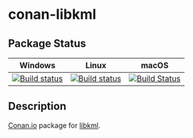 # conan-libkml

## Package Status

| Windows | Linux | macOS |
|:-------:|:-----:|:-----:|
|[![Build status](https://ci.appveyor.com/api/projects/status/t93mhevdiqbfpb7i/branch/testing%2F1.3.0?svg=true)](https://ci.appveyor.com/project/SpaceIm/conan-libkml)|[![Build status](https://github.com/SpaceIm/conan-libkml/workflows/.github/workflows/conan.yml/badge.svg?branch=testing%2F1.3.0)](https://github.com/SpaceIm/conan-libkml/actions?query=branch%3Atesting%2F1.3.0)|[![Build Status](https://travis-ci.com/SpaceIm/conan-libkml.svg?branch=testing%2F1.3.0)](https://travis-ci.com/SpaceIm/conan-libkml)|

## Description

[Conan.io](https://conan.io) package for [libkml](https://github.com/libkml/libkml).
